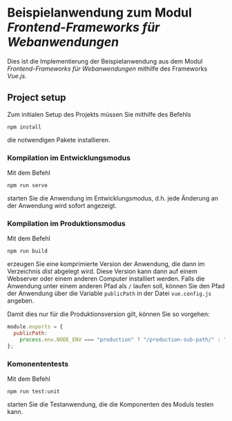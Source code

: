 # Beispielanwendung zum Modul _Frontend-Frameworks für Webanwendungen_

Dies ist die Implementierung der Beispielanwendung aus dem Modul _Frontend-Frameworks für Webanwendungen_ mithilfe des Frameworks _Vue.js_.

## Project setup

Zum initialen Setup des Projekts müssen Sie mithilfe des Befehls

```
npm install
```

die notwendigen Pakete installieren.

### Kompilation im Entwicklungsmodus

Mit dem Befehl

```
npm run serve
```

starten Sie die Anwendung im Entwicklungsmodus, d.h. jede Änderung an der Anwendung wird sofort angezeigt.

### Kompilation im Produktionsmodus

Mit dem Befehl

```
npm run build
```

erzeugen Sie eine komprimierte Version der Anwendung, die dann im Verzeichnis _dist_ abgelegt wird. Diese Version kann dann auf einem Webserver oder einem anderen Computer installiert werden.
Falls die Anwendung unter einem anderen Pfad als `/` laufen soll, können Sie den Pfad der Anwendung über die Variable `publicPath` in der Datei `vue.config.js` angeben.

Damit dies nur für die Produktionsversion gilt, können Sie so vorgehen:

```js
module.exports = {
  publicPath:
    process.env.NODE_ENV === "production" ? "/production-sub-path/" : "/",
};
```

### Komonententests

Mit dem Befehl

```
npm run test:unit
```

starten Sie die Testanwendung, die die Komponenten des Moduls testen kann.

